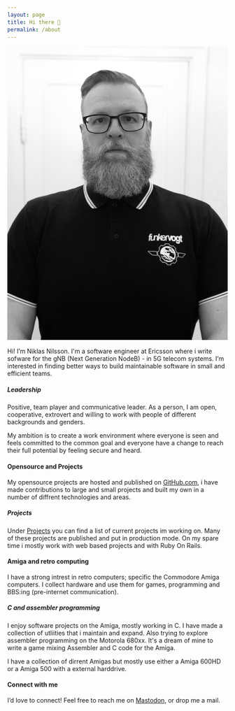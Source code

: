 ```yaml
---
layout: page
title: Hi there 👋
permalink: /about
---
```


<img class="img-fluid" src="/img/prof_pic.jpg">

Hi! I’m Niklas Nilsson. I'm a software engineer at Ericsson where i write sofware for the gNB (Next Generation NodeB) - in 5G telecom systems. I’m interested in finding better ways to build maintainable software in small and efficient teams.

##### Leadership
Positive, team player and communicative leader. As a person, I am open, cooperative, extrovert and willing to work with people of different backgrounds and genders.

My ambition is to create a work environment where everyone is seen and feels committed to the common goal and everyone have a change to reach their full potential by feeling secure and heard. 

#### Opensource and Projects
My opensource projects are hosted and published on [GitHub.com](https://github.com/niklasnson/), i have made contributions to large and small projects and built my own in a number of diffrent technologies and areas. 

##### Projects
Under [Projects](/projects) you can find a list of current projects im working on. Many of these projects are published and put in production mode. On my spare time i mostly work with web based projects and with Ruby On Rails.

#### Amiga and retro computing
I have a strong intrest in retro computers; specific the Commodore Amiga computers. I collect hardware and use them for games, programming and BBS:ing (pre-internet communication). 

##### C and assembler programming 
I enjoy software projects on the Amiga, mostly working in C. I have made a collection of utliities that i maintain and expand. Also trying to explore assembler programming on the Motorola 680xx. It's a dream of mine to write a game mixing Assembler and C code for the Amiga. 

I have a collection of dirrent Amigas but mostly use either a Amiga 600HD or a Amiga 500 with a external harddrive. 

#### Connect with me
I’d love to connect! Feel free to reach me on <a href="https://mastodon.social/@niklasnson">Mastodon</a>, or drop me a mail.